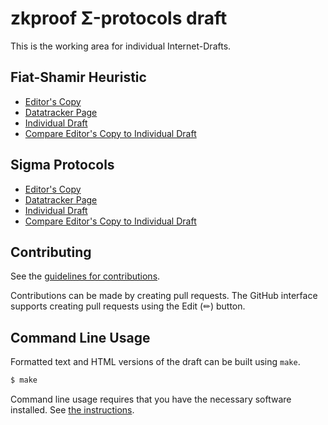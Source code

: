# zkproof Σ-protocols draft

This is the working area for individual Internet-Drafts.

## Fiat-Shamir Heuristic

* [Editor's Copy](https://mmaker.github.io/spfs/#go.draft-orru-zkproof-fiat-shamir.html)
* [Datatracker Page](https://datatracker.ietf.org/doc/draft-orru-zkproof-fiat-shamir)
* [Individual Draft](https://datatracker.ietf.org/doc/html/draft-orru-zkproof-fiat-shamir)
* [Compare Editor's Copy to Individual Draft](https://mmaker.github.io/spfs/#go.draft-orru-zkproof-fiat-shamir.diff)

## Sigma Protocols

* [Editor's Copy](https://mmaker.github.io/spfs/#go.draft-orru-zkproof-sigma-protocols.html)
* [Datatracker Page](https://datatracker.ietf.org/doc/draft-orru-zkproof-sigma-protocols)
* [Individual Draft](https://datatracker.ietf.org/doc/html/draft-orru-zkproof-sigma-protocols)
* [Compare Editor's Copy to Individual Draft](https://mmaker.github.io/spfs/#go.draft-orru-zkproof-sigma-protocols.diff)


## Contributing

See the
[guidelines for contributions](https://github.com/mmaker/spfs/blob/main/CONTRIBUTING.md).

Contributions can be made by creating pull requests.
The GitHub interface supports creating pull requests using the Edit (✏) button.


## Command Line Usage

Formatted text and HTML versions of the draft can be built using `make`.

```sh
$ make
```

Command line usage requires that you have the necessary software installed.  See
[the instructions](https://github.com/martinthomson/i-d-template/blob/main/doc/SETUP.md).

